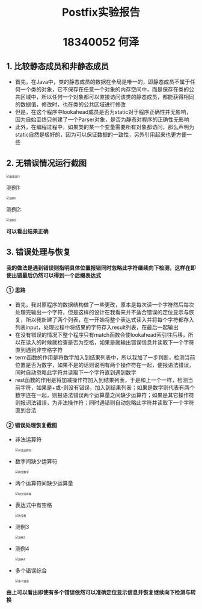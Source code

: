 <h1 align=center>Postfix实验报告</h1>

<h1 align=center>18340052  何泽</h1>

## 1. 比较静态成员和非静态成员

- 首先，在Java中，类的静态成员的数据在全局是唯一的，即静态成员不属于任何一个类的对象，它不保存在任意一个对象的内存空间中，而是保存在类的公共区域中，所以任何一个对象都可以直接访问该类的静态成员，都能获得相同的数据值，修改时，也在类的公共区域进行修改
- 但是，在这个程序中lookahead成员是否为static对于程序正确性并无影响，因为自始至终只创建了一个Parser对象，是否为静态对程序的正确性无影响
- 此外，在编程过程中，如果类的某一个变量需要所有对象都访问，那么声明为static自然是极好的，因为可以保证数据的一致性，另外引用起来也更方便一些

## 2. 无错误情况运行截图

<img src="../图片/编译运行.png" alt="编译运行" style="zoom: 50%;" />

测例1:

<img src="../图片/测例1.png" alt="测例1" style="zoom:50%;" />

测例2:

<img src="../图片/测例2.png" alt="测例2" style="zoom:50%;" />

**可以看出结果正确**

## 3. 错误处理与恢复

**我的做法是遇到错误则指明具体位置报错同时忽略此字符继续向下检测，这样在即使出错最后仍然可以得到一个后缀表达式**

#### ① 思路

- 首先，我对原程序的数据结构做了一些更改，原本是每次读一个字符然后每次处理完输出一个字符，但是这样的设计在我看来并不适合错误的定位显示与恢复，所以我新建了两个列表，在一开始将整个表达式读入并将每个字符都存入列表input，处理过程中将结果的字符存入result列表，在最后一起输出
- 在没有错误的情况下整个程序只有match函数会使lookahead索引往后移，所以在读入的时候就检查是否为空格，如果是就输出错误信息并读取下一个字符直到遇到非空格字符
- term函数的作用是将数字加入到结果列表中，所以我加了一步判断，检测当前位置是否为数字，如果不是的话则说明有两个操作符在一起，便报语法错误，同时自动忽略此字符并读取下一个字符直到遇到数字
- rest函数的作用是将加减操作符加入到结果列表，于是和上一个一样，检测当前字符，如果是+或-则没有错误，加入到结果列表；如果是数字则代表有两个数字连在一起，则报语法错误两个运算量之间缺少运算符；如果是其它操作符则报词法错误，为非法操作符；同时遇错则自动忽略此字符并读取下一个字符直到合法

#### ② 错误处理恢复截图

- 非法运算符

    <img src="../图片/非法运算符.png" alt="非法运算符" style="zoom:50%;" />

- 数字间缺少运算符

    <img src="../图片/两位数字.png" alt="两位数字" style="zoom:50%;" />

- 两个运算符间缺少运算量

    <img src="../图片/缺少运算量.png" alt="缺少运算量" style="zoom:50%;" />

- 表达式中有空格

    <img src="../图片/有空格.png" alt="有空格" style="zoom:50%;" />

- 测例3

    <img src="../图片/测例3.png" alt="测例3" style="zoom:50%;" />

- 测例4

    <img src="../图片/测例4.png" alt="测例4" style="zoom:50%;" />

- 多个错误综合

    <img src="../图片/多个错误.png" alt="多个错误" style="zoom:50%;" />

**由上可以看出即使有多个错误依然可以准确定位显示信息并恢复继续向下检测与转换**

